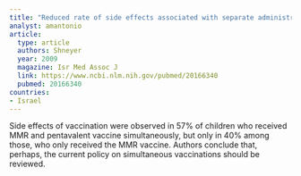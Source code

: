 ```yaml
---
title: "Reduced rate of side effects associated with separate administration of MMR and DTaP-Hib-IPV vaccinations. "
analyst: amantonio
article:
  type: article
  authors: Shneyer
  year: 2009
  magazine: Isr Med Assoc J
  link: https://www.ncbi.nlm.nih.gov/pubmed/20166340
  pubmed: 20166340
countries:
- Israel
---
```


Side effects of vaccination were observed in 57% of children who received MMR and pentavalent vaccine simultaneously, but only in 40% among those, who only received the MMR vaccine.
Authors conclude that, perhaps, the current policy on simultaneous vaccinations should be reviewed.
